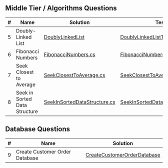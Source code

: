 
## Middle Tier / Algorithms Questions

| # | Name | Solution | Tests |
| --- | --- | --- | --- |
| 5 | Doubly-Linked List | [DoublyLinkedList](algorithms/Algorithms.Solutions/DoublyLinkedList) | [DoublyLinkedListTests.cs](algorithms/Algorithms.Solutions.Tests/DoublyLinkedListTests.cs) |
| 6 | Fibonacci Numbers | [FibonacciNumbers.cs](algorithms/Algorithms.Solutions/FibonacciNumbers.cs) | [FibonacciNumbersTests.cs](algorithms/Algorithms.Solutions.Tests/FibonacciNumbersTests.cs) |
| 7 | Seek Closest to Average | [SeekClosestToAverage.cs](algorithms/Algorithms.Solutions/SeekClosestToAverage.cs) | [SeekClosestToAverageTests.cs](algorithms/Algorithms.Solutions.Tests/SeekClosestToAverageTests.cs) |
| 8 | Seek in Sorted Data Structure | [SeekInSortedDataStructure.cs](algorithms/Algorithms.Solutions/SeekInSortedDataStructure.cs) | [SeekInSortedDataStructureTests.cs](algorithms/Algorithms.Solutions.Tests/SeekInSortedDataStructureTests.cs) |


## Database Questions
| # | Name | Solution |
| --- | --- | --- |
| 9 | Create Customer Order Database | [CreateCustomerOrderDatabase](database/CreateCustomerOrderDatabase) |

